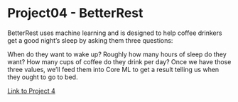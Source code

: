 # Project04 - BetterRest

BetterRest uses machine learning and is designed to help coffee drinkers get a good night’s sleep by asking them three questions:

When do they want to wake up?
Roughly how many hours of sleep do they want?
How many cups of coffee do they drink per day?
Once we have those three values, we’ll feed them into Core ML to get a result telling us when they ought to go to bed.

[Link to Project 4](https://www.hackingwithswift.com/100/swiftui/26)

